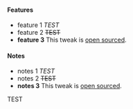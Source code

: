 #### Features
* feature 1 *TEST*  
* feature 2  ~~TEST~~  
* **feature 3** This tweak is [open sourced](https://janedut.github.io).

#### Notes
* notes 1 *TEST*  
* notes 2  ~~TEST~~  
* **notes 3** This tweak is [open sourced](https://janedut.github.io). 

TEST
